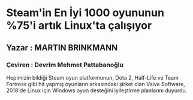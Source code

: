 # Steam'in En İyi 1000 oyununun %75'i artık Linux'ta çalışıyor
## Yazar : MARTIN BRINKMANN
### Çeviren : Devrim Mehmet Pattabanoğlu

Hepimizin bildiği Steam oyun platformunun, Dota 2, Half-Life ve Team Fortress gibi hit yapmış oyunların arkasındaki şirket olan Valve Software, 2018'de Linux için Windows oyun desteğini iyileştirme planlarını duyurdu.

